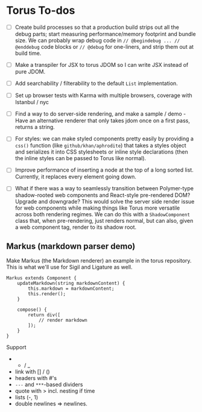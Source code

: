 # Torus To-dos

- [ ] Create build processes so that a production build strips out all the debug parts; start measuring performance/memory footprint and bundle size. We can probably wrap debug code in `// @begindebug ... // @enddebug` code blocks or `// @debug` for one-liners, and strip them out at build time.

- [ ] Make a transpiler for JSX to torus JDOM so I can write JSX instead of pure JDOM.

- [ ] Add searchability / filterability to the default `List` implementation.

- [ ] Set up browser tests with Karma with multiple browsers, coverage with Istanbul / nyc

- [ ] Find a way to do server-side rendering, and make a sample / demo - Have an alternative renderer that only takes jdom once on a first pass, returns a string.

- [ ] For styles: we can make styled components pretty easily by providing a `css()` function (like `github/khan/aphrodite`) that takes a styles object and serializes it into CSS stylesheets or inline style declarations (then the inline styles can be passed to Torus like normal).

- [ ] Improve performance of inserting a node at the top of a long sorted list. Currently, it replaces every element going down.

- [ ] What if there was a way to seamlessly transition between Polymer-type shadow-rooted web components and React-style pre-rendered DOM? Upgrade and downgrade? This would solve the server side render issue for web components while making things like Torus more versatile across both rendering regimes. We can do this with a `ShadowComponent` class that, when pre-rendering, just renders normal, but can also, given a web component tag, render to its shadow root.

## Markus (markdown parser demo)

Make Markus (the Markdown renderer) an example in the torus repository. This is what we'll use for Sigil and Ligature as well.

```
Markus extends Component {
    updateMarkdown(string markdownContent) {
        this.markdown = markdownContent;
        this.render();
    }

    compose() {
        return div([
            // render markdown
        ]);
    }
}
```

Support
- * / _
- link with [] / ()
- headers with #'s
- `---` and `***`-based dividers
- quote with > incl. nesting if time
- lists (-, 1)
- double newlines => newlines.

